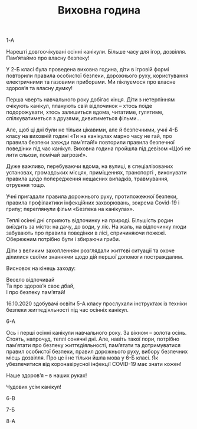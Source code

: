 ﻿---
title: Виховна година
---

1-А

<slideshow id="*1a"></slideshow>

Нарешті довгоочікувані осінні канікули. Більше часу для ігор, дозвілля. Пам’ятаймо про власну безпеку!

У 2-Б класі була проведена виховна година, діти в ігровій формі повторили правила особистої безпеки, дорожнього руху, користування електричними та газовими приборами. Ми піклуємося про власне здоров’я та власну думку!

<slideshow id="*2b"></slideshow>

Перша чверть навчального року добігає кінця. Діти з нетерпінням очікують канікул, планують свій відпочинок – хтось поїде подорожувати, хтось залишиться вдома, читатиме, гулятиме, спілкуватиметься з друзями, дивитиметься фільми…

Але, щоб ці дні були не тільки цікавими, але й безпечними, учні 4-Б класу на виховній годині «Ти на канікулах марно часу не гай, про правила безпеки завжди пам’ятай!» повторили правила безпечної поведінки під час канікул. Виховна година пройшла під девізом «Щоб не лити сльози, помічай загрози!».

Дуже важливо, перебуваючи вдома, на вулиці, в спеціалізованих установах, громадських місцях, приміщеннях, транспорті , виконувати правила щодо попередження нещасних випадків, травмування, отруєння тощо.

Учні пригадали правила дорожнього руху, протипожежної безпеки, правила профілактики інфекційних захворювань, зокрема Covid-19 і грипу; переглянули фільм «Безпека на канікулах».

Теплі осінні дні сприяють відпочинку на природі. Більшість родин виїздить за місто: на дачу, до води, у ліс. На жаль, на відпочинку люди забувають про правила поведінки в лісі, спричиняючи пожежі. Обережним потрібно бути і збираючи гриби.

Діти з великим захопленням розглядали життєві ситуації та охоче ділилися своїми знаннями щодо дій першої допомоги постраждалим.

Висновок на кінець заходу:

Весело відпочивай  
Та про здоров’я своє дбай,  
І про безпеку пам’ятай!

<slideshow id="*4b"></slideshow>

16.10.2020 здобувачі освіти 5-А класу прослухали інструктаж із техніки безпеки життєдіяльності під час осінніх канікул.

<slideshow id="*5a"></slideshow>

6-А

<slideshow id="*6a"></slideshow>

Ось і перші осінні канікули навчального року. За вікном – золота осінь. Стоять, напрочуд, теплі сонячні дні. Але, навіть такої пори, потрібно пам’ятати про безпеку життєдіяльності, пам’ятати та дотримуватися правил особистої безпеки, правил дорожнього руху, вибору безпечних місць дозвілля. Про це і не тільки йшла мова у 6-Б класі. Як убезпечитися від коронавірусної інфекції COVID-19 має знати кожен!

Наше здоров’я – в наших руках!

Чудових усім канікул!

<slideshow id="*6b"></slideshow>

6-В

<slideshow id="*6v"></slideshow>

7-Б

<slideshow id="*7b"></slideshow>

8-А

<slideshow id="*8a"></slideshow>
